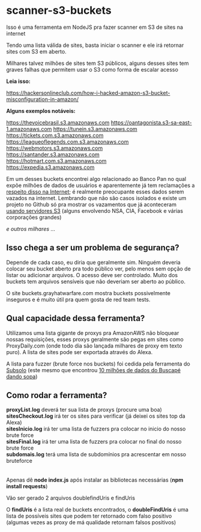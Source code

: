 # scanner-s3-buckets


Isso é uma ferramenta em NodeJS pra fazer scanner em S3 de sites na internet

Tendo uma lista válida de sites, basta iniciar o scanner e ele irá retornar sites com S3 em aberto. 

Milhares talvez milhões de sites tem S3 públicos, alguns desses sites tem graves falhas que permitem usar o S3 como forma de escalar acesso


**Leia isso:**

https://hackersonlineclub.com/how-i-hacked-amazon-s3-bucket-misconfiguration-in-amazon/


**Alguns exemplos notáveis:**

https://thevoicebrasil.s3.amazonaws.com
https://oantagonista.s3-sa-east-1.amazonaws.com
https://tunein.s3.amazonaws.com
https://tickets.com.s3.amazonaws.com
https://leagueoflegends.com.s3.amazonaws.com
https://webmotors.s3.amazonaws.com
https://santander.s3.amazonaws.com
https://hotmart.com.s3.amazonaws.com
https://expedia.s3.amazonaws.com

Em um desses buckets encontrei algo relacionado ao Banco Pan no qual expõe milhões de dados de usuários e aparentemente já tem reclamações a [respeito disso na Internet](https://www.reclameaqui.com.br/banco-pan/vazamento-de-dados_8MYIwYIvUCW1ZEMN/);
 é realmente preocupante esses dados serem vazados na internet. Lembrando que não são casos isolados e existe um projeto no Github só pra mostrar os vazamentos que já aconteceram [usando servidores S3](https://github.com/nagwww/s3-leaks) (alguns envolvendo NSA, CIA, Facebook e várias corporações grandes)


*e outros milhares ...*

## Isso chega a ser um problema de segurança?


Depende de cada caso, eu diria que geralmente sim. Ninguém deveria colocar seu bucket aberto pra todo público ver, pelo menos sem opção de listar ou adicionar arquivos. O acesso deve ser controlado. Muito dos buckets tem arquivos sensíveis que não deveriam ser aberto ao público.

O site buckets.grayhatwarfare.com mostra buckets possivelmente inseguros e é muito útil pra quem gosta de red team tests.

## Qual capacidade dessa ferramenta?

Utilizamos uma lista gigante de proxys pra AmazonAWS não bloquear nossas requisições, esses proxys geralmente são pegas em sites como ProxyDaily.com (onde todo dia são lançada milhares de proxy em texto puro). A lista de sites pode ser exportada através do Alexa.

A lista para fuzzer (brute force nos buckets) foi cedida pela ferramenta do [Subsolo](http://5ubtools.blogspot.com) (este mesmo que encontrou [10 milhões de dados do Buscapé dando sopa](http://abre.ai/buscapedados))

## Como rodar a ferramenta?

**proxyList.log** deverá ter sua lista de proxys (procure uma boa)<br/>
**sitesCheckout.log** irá ter os sites para verificar (já deixei os sites top da Alexa)<br/>
**sitesInicio.log** irá ter uma lista de fuzzers pra colocar no inicio do nosso brute force<br/>
**sitesFinal.log** irá ter uma lista de fuzzers pra colocar no final do nosso brute force<br/>
**subdomais.log** terá uma lista de subdomínios pra acrescentar em nosso bruteforce<br/>
<br/><br/>
Apenas dê **node index.js** após instalar as bibliotecas necessárias (**npm install requests**)

Vão ser gerado 2 arquivos doublefindUris e findUris

O **findUris** é a lista real de buckets encontrados, o **doubleFindUris** é uma lista de possíveis sites que podem ter retornado com falso positivo (algumas vezes as proxy de má qualidade retornam falsos positivos)

